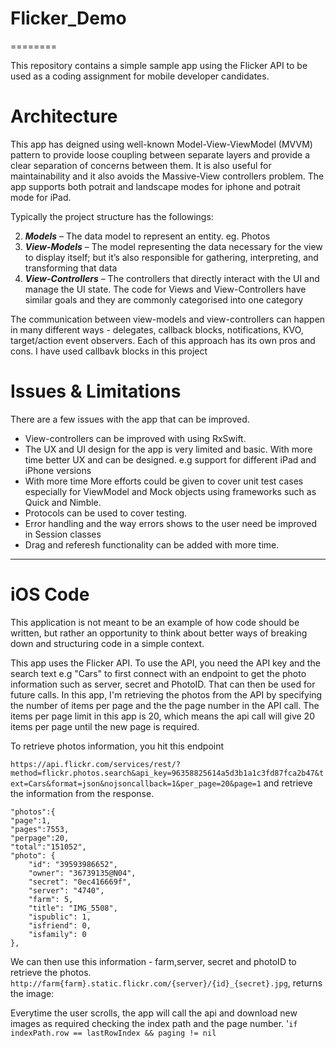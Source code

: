 # Flicker_Demo
========

This repository contains a simple sample app using the Flicker API to be used as a coding assignment for mobile developer candidates.


# Architecture

This app has deigned using well-known Model-View-ViewModel (MVVM) pattern to provide loose coupling between separate layers and provide a clear separation of concerns between them. It is also useful for maintainability and it also avoids the Massive-View controllers problem.
The app supports both potrait and landscape modes for iphone and potrait mode for iPad.

Typically the project structure has the followings:  

2.    ***Models*** – The data model to represent an entity. eg. Photos  
3.    ***View-Models*** – The model representing the data necessary for the view to display itself; but it’s also responsible for gathering, interpreting, and transforming that data
4.    ***View-Controllers*** – The controllers that directly interact with the UI and manage the UI state. The code for Views and View-Controllers have similar goals and they are commonly categorised into one category  

The communication between view-models and view-controllers can happen in many different ways - delegates, callback blocks, notifications, KVO, target/action event observers. Each of this approach has its own pros and cons. I have used callbavk blocks in this project

# Issues & Limitations
There are a few issues with the app that can be improved.
* View-controllers can be improved with using RxSwift.
* The UX and UI design for the app is very limited and basic. With more time better UX and can be designed. e.g support for different iPad and iPhone versions
* With more time More efforts could be given to cover unit test cases especially for ViewModel and Mock objects using frameworks such as Quick and Nimble.
* Protocols can be used to cover testing.
* Error handling and the way errors shows to the user need be improved in  Session classes
* Drag and referesh functionality can be added with more time.

---
# iOS Code

This application is not meant to be an example of how code should be written, but rather an opportunity to think about better ways of breaking down and structuring code in a simple context.


This app uses the Flicker API. To use the API, you need the API key and the search text e.g "Cars" to first connect with an endpoint to get the photo information such as server, secret and PhotoID. That  can then be used for future calls.
In this app, I'm retrieving the photos from the API by specifying the number of items per page and the the page number in the API call. The items per page limit in this app is 20, which means the api call will give 20 items per page until the new page is required.

To retrieve photos information, you hit this endpoint

`https://api.flickr.com/services/rest/?method=flickr.photos.search&api_key=96358825614a5d3b1a1c3fd87fca2b47&text=Cars&format=json&nojsoncallback=1&per_page=20&page=1` and retrieve the information from the response. 

```
"photos":{
"page":1,
"pages":7553,
"perpage":20,
"total":"151052",
"photo": {
    "id": "39593986652",
    "owner": "36739135@N04",
    "secret": "0ec416669f",
    "server": "4740",
    "farm": 5,
    "title": "IMG_5508",
    "ispublic": 1,
    "isfriend": 0,
    "isfamily": 0
},
```

We can then use this information - farm,server, secret and photoID to retrieve the photos.  `http://farm{farm}.static.flickr.com/{server}/{id}_{secret}.jpg`, returns the image:

Everytime the user scrolls, the app will call the api and download new images as required  checking the index path and the page number. 
'```if indexPath.row == lastRowIndex && paging != nil ```

